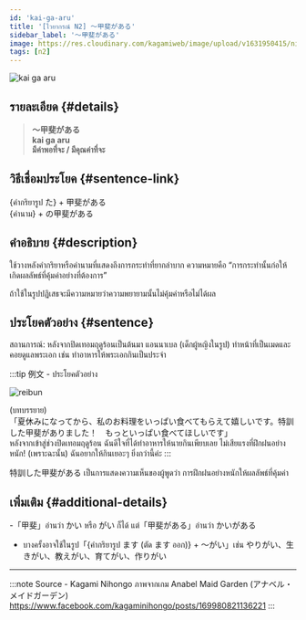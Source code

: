```yaml
---
id: 'kai-ga-aru'
title: '[ไวยากรณ์ N2] 〜甲斐がある'
sidebar_label: '〜甲斐がある'
image: https://res.cloudinary.com/kagamiweb/image/upload/v1631950415/nihongo/grammar/n2/reibun/kai-ga-aru.jpg
tags: [n2]
---
```


![kai ga aru](https://res.cloudinary.com/kagamiweb/image/upload/v1631627507/nihongo/grammar/n2/kai-ga-aru.png)

## รายละเอียด {#details}

> **〜甲斐がある**  
> **kai ga aru**  
> **มีค่าพอที่จะ / มีคุณค่าที่จะ**

## วิธีเชื่อมประโยค {#sentence-link}

{คำกริยารูป た} + 甲斐がある  
{คำนาม} + の甲斐がある

## คำอธิบาย {#description}

ใช้วางหลังคำกริยาหรือคำนามที่แสดงถึงการกระทำที่ยากลำบาก ความหมายคือ “การกระทำนั้นก่อให้เกิดผลลัพธ์ที่คุ้มค่าอย่างที่ต้องการ”

ถ้าใช้ในรูปปฏิเสธจะมีความหมายว่าความพยายามนั้นไม่คุ้มค่าหรือไม่ได้ผล

## ประโยคตัวอย่าง {#sentence}

สถานการณ์: หลังจากปิดเทอมฤดูร้อนเป็นต้นมา แอนนาเบล (เด็กผู้หญิงในรูป) ทำหน้าที่เป็นเมดและคอยดูแลพระเอก เช่น ทำอาหารให้พระเอกกินเป็นประจำ

:::tip 例文 - ประโยคตัวอย่าง

![reibun](https://res.cloudinary.com/kagamiweb/image/upload/v1631950415/nihongo/grammar/n2/reibun/kai-ga-aru.jpg)

(บทบรรยาย)  
「夏休みになってから、私のお料理をいっぱい食べてもらえて嬉しいです。特訓した甲斐がありました！　もっといっぱい食べてほしいです」  
หลังจากเข้าสู่ช่วงปิดเทอมฤดูร้อน ฉันดีใจที่ได้ทำอาหารให้นายกินเพียบเลย ไม่เสียแรงที่ฝึกฝนอย่างหนัก! (เพราะฉะนั้น) ฉันอยากให้กินเยอะๆ ยิ่งกว่านี้ค่ะ
:::

特訓した甲斐がある เป็นการแสดงความเห็นของผู้พูดว่า การฝึกฝนอย่างหนักให้ผลลัพธ์ที่คุ้มค่า

## เพิ่มเติม {#additional-details}

-「甲斐」อ่านว่า かい หรือ がい ก็ได้ แต่「甲斐がある」อ่านว่า かいがある
- บางครั้งอาจใช้ในรูป「{คำกริยารูป ます (ตัด ます ออก)} + 〜がい」เช่น やりがい、生きがい、教えがい、育てがい、作りがい

---
:::note Source - Kagami Nihongo
ภาพจากเกม Anabel Maid Garden (アナベル・メイドガーデン)   
https://www.facebook.com/kagaminihongo/posts/169980821136221
:::